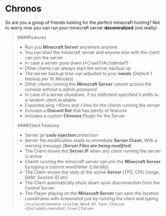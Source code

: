# Chronos

So are you a group of friends looking for the perfect minecraft hosting?
Not to worry now you can run your minecraft server **decentralized** (not really)

>####Features

> - Run you **Minecraft Server** anywhere anytime 
> - You can start the minecraft server and anyone else with the client can join the server
> - In case a server goes down (*Crash?/Accidental?)
> - Other clients can always start the server backup up
> - The server backup time can adjusted to your **needs** (*Default 1 backup per 10 Minutes*)
> - Other clients running the **Minecraft Server** cannot access the console without a *admin password*
> - In case of a server shutdown, if no shiftclient specified it shifts to a random client available
> - Expected ping <80ms and <2ms for the clients running the server
> - Includes a **Discord Bot** that has plenty of features
> - Includes a custom **Chronos** Plugin for the Server

>####Client Features 

> - Server jar **code injection** protection
> - Server file modification leads to immediate **Server Crash**, With a warning message (***Server Files are being modified***)
> - The Client shows the **Server IP** when any client running the server is active
> - Clients running the minecraft server can join the **Minecraft Server** by typing a custom word/letter (*Literally*)
> - The Client shows the stats of the active **Server** (*TPS, CPU Usage, RAM, Session ID etc*)
> - The Client automatically shuts down upon disconnection from the Central Server
> - The Player playing on the **Minecraft Server** can save the location coordinates with screenshot just by running the client
and typing ```/ccxlocationnote <Custom_Word_Of_Your_Choice> <IncludeScreenshot:true||false>```
